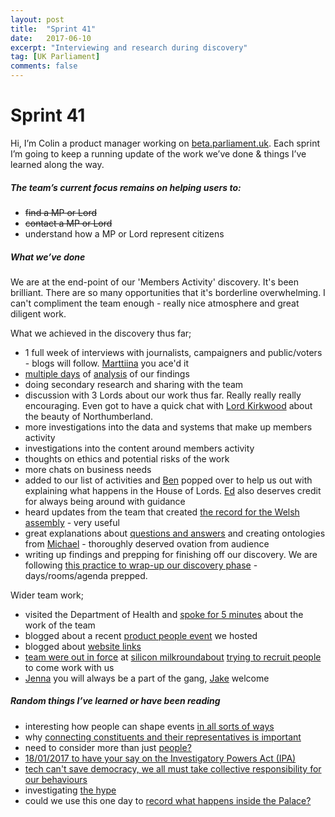 ```yaml
---
layout: post
title:  "Sprint 41"
date:   2017-06-10
excerpt: "Interviewing and research during discovery"
tag: [UK Parliament]
comments: false
---
```


# Sprint 41
Hi, I’m Colin a product manager working on [beta.parliament.uk](https://beta.parliament.uk/). Each sprint I’m going to keep a running update of the work we’ve done & things I’ve learned along the way.

##### The team’s current focus remains on helping users to:
* ~~find a MP or Lord~~
* ~~contact a MP or Lord~~
* understand how a MP or Lord represent citizens

##### What we’ve done
We are at the end-point of our 'Members Activity' discovery. It's been brilliant. There are so many opportunities that it's borderline overwhelming. I can't compliment the team enough - really nice atmosphere and great diligent work.

What we achieved in the discovery thus far;

* 1 full week of interviews with journalists, campaigners and public/voters - blogs will follow. [Marttiina](https://twitter.com/MarttiinaK) you ace'd it
* [multiple days](https://twitter.com/MarttiinaK/status/938081172571205633) of [analysis](https://twitter.com/ColinPattinson/status/938117016979943426) of our findings
* doing secondary research and sharing with the team
* discussion with 3 Lords about our work thus far. Really really really encouraging. Even got to have a quick chat with [Lord Kirkwood](https://www.libdems.org.uk/archy_kirkwood) about the beauty of Northumberland.
* more investigations into the data and systems that make up members activity
* investigations into the content around members activity
* thoughts on ethics and potential risks of the work
* more chats on business needs
* added to our list of activities and [Ben](https://twitter.com/benwoodhams) popped over to help us out with explaining what happens in the House of Lords. [Ed](https://twitter.com/ewhitur) also deserves credit for always being around with guidance
* heard updates from the team that created [the record for the Welsh assembly](http://record.assembly.wales/) - very useful
* great explanations about [questions and answers](https://ukparliament.github.io/ontologies/question-and-answer/question-and-answer-ontology.html) and creating ontologies from [Michael](https://twitter.com/fantasticlife) - thoroughly deserved ovation from audience
* writing up findings and prepping for finishing off our discovery. We are following [this practice to wrap-up our discovery phase](http://www.myddelton.co.uk/blog/finishing-off-a-discovery) - days/rooms/agenda prepped.

Wider team work;
* visited the Department of Health and [spoke for 5 minutes](https://twitter.com/NayeemaC/status/938482629430693888) about the work of the team
* blogged about a recent [product people event](https://pds.blog.parliament.uk/2017/11/29/parliamentary-product-people/) we hosted
* blogged about [website links](https://pds.blog.parliament.uk/2017/12/06/links-on-beta-parliament-uk/)
* [team were out in force](https://twitter.com/ParliDigital/status/933030000332279808) at [silicon milkroundabout](https://twitter.com/ParliDigital/status/935152005542285312) [trying to recruit people](https://twitter.com/bryonywatson1/status/934770093841698819) to come work with us
* [Jenna](https://www.linkedin.com/in/jennaramdenee) you will always be a part of the gang, [Jake](https://twitter.com/ColinPattinson/status/934466317326929920) welcome

##### Random things I’ve learned or have been reading
* interesting how people can shape events [in all sorts of ways](http://www.bbc.co.uk/news/uk-politics-42108236)
* why [connecting constituents and their representatives is important](http://www.gpgovernance.net/blog/constituents-help-mps-as-much-as-mps-help-constituents/)
* need to consider more than just [people?](https://www.thequint.com/amp/story/tech-and-auto%2Ftech-news%2Fnew-zealand-gets-the-worlds-first-artificial-intelligence-politician-sam)
* [18/01/2017 to have your say on the Investigatory Powers Act (IPA)](http://www.bbc.co.uk/news/technology-42195352)
* [tech can't save democracy, we all must take collective responsibility for our behaviours](https://www.wired.com/story/fake-news-social-media-danah-boyd/)
* investigating [the hype](https://webrootsdemocracy.org/2017/12/07/blockchain-applications-democracy/)
* could we use this one day to [record what happens inside the Palace?](https://blog.mozilla.org/blog/2017/11/29/announcing-the-initial-release-of-mozillas-open-source-speech-recognition-model-and-voice-dataset/)
